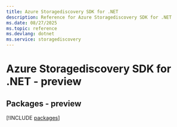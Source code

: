```yaml
---
title: Azure Storagediscovery SDK for .NET
description: Reference for Azure Storagediscovery SDK for .NET
ms.date: 08/27/2025
ms.topic: reference
ms.devlang: dotnet
ms.service: storagediscovery
---
```

# Azure Storagediscovery SDK for .NET - preview
## Packages - preview
[!INCLUDE [packages](storagediscovery-index.md)]